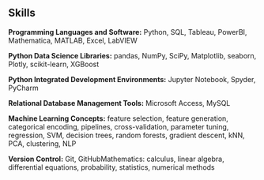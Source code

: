 ## Skills
**Programming Languages and Software:** Python, SQL, Tableau, PowerBI, Mathematica, MATLAB, Excel, LabVIEW

**Python Data Science Libraries:** pandas, NumPy, SciPy, Matplotlib, seaborn, Plotly, scikit-learn, XGBoost

**Python Integrated Development Environments:** Jupyter Notebook, Spyder, PyCharm

**Relational Database Management Tools:** Microsoft Access, MySQL

**Machine Learning Concepts:** feature selection, feature generation, categorical encoding, pipelines, cross-validation, parameter tuning, regression, SVM, decision trees, random forests, gradient descent, kNN, PCA, clustering, NLP

**Version Control:** Git, GitHubMathematics: calculus, linear algebra, differential equations, probability, statistics, numerical methods
